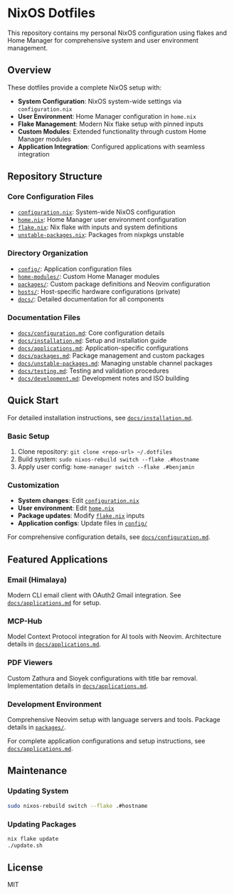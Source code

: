 # NixOS Dotfiles

This repository contains my personal NixOS configuration using flakes and Home Manager for comprehensive system and user environment management.

## Overview

These dotfiles provide a complete NixOS setup with:

- **System Configuration**: NixOS system-wide settings via `configuration.nix`
- **User Environment**: Home Manager configuration in `home.nix`
- **Flake Management**: Modern Nix flake setup with pinned inputs
- **Custom Modules**: Extended functionality through custom Home Manager modules
- **Application Integration**: Configured applications with seamless integration

## Repository Structure

### Core Configuration Files

- [`configuration.nix`](configuration.nix): System-wide NixOS configuration
- [`home.nix`](home.nix): Home Manager user environment configuration  
- [`flake.nix`](flake.nix): Nix flake with inputs and system definitions
- [`unstable-packages.nix`](unstable-packages.nix): Packages from nixpkgs unstable

### Directory Organization

- [`config/`](config/): Application configuration files
- [`home-modules/`](home-modules/): Custom Home Manager modules
- [`packages/`](packages/): Custom package definitions and Neovim configuration
- [`hosts/`](hosts/): Host-specific hardware configurations (private)
- [`docs/`](docs/): Detailed documentation for all components

### Documentation Files

- [`docs/configuration.md`](docs/configuration.md): Core configuration details
- [`docs/installation.md`](docs/installation.md): Setup and installation guide
- [`docs/applications.md`](docs/applications.md): Application-specific configurations
- [`docs/packages.md`](docs/packages.md): Package management and custom packages
- [`docs/unstable-packages.md`](docs/unstable-packages.md): Managing unstable channel packages
- [`docs/testing.md`](docs/testing.md): Testing and validation procedures
- [`docs/development.md`](docs/development.md): Development notes and ISO building

## Quick Start

For detailed installation instructions, see [`docs/installation.md`](docs/installation.md).

### Basic Setup

1. Clone repository: `git clone <repo-url> ~/.dotfiles`
2. Build system: `sudo nixos-rebuild switch --flake .#hostname`
3. Apply user config: `home-manager switch --flake .#benjamin`

### Customization

- **System changes**: Edit [`configuration.nix`](configuration.nix)
- **User environment**: Edit [`home.nix`](home.nix)  
- **Package updates**: Modify [`flake.nix`](flake.nix) inputs
- **Application configs**: Update files in [`config/`](config/)

For comprehensive configuration details, see [`docs/configuration.md`](docs/configuration.md).

## Featured Applications

### Email (Himalaya)
Modern CLI email client with OAuth2 Gmail integration. See [`docs/applications.md`](docs/applications.md#email-himalaya) for setup.

### MCP-Hub 
Model Context Protocol integration for AI tools with Neovim. Architecture details in [`docs/applications.md`](docs/applications.md#mcp-hub-integration).

### PDF Viewers
Custom Zathura and Sioyek configurations with title bar removal. Implementation details in [`docs/applications.md`](docs/applications.md#pdf-viewers).

### Development Environment
Comprehensive Neovim setup with language servers and tools. Package details in [`packages/`](packages/).

For complete application configurations and setup instructions, see [`docs/applications.md`](docs/applications.md).

## Maintenance

### Updating System
```bash
sudo nixos-rebuild switch --flake .#hostname
```

### Updating Packages
```bash
nix flake update
./update.sh
```

## License

MIT